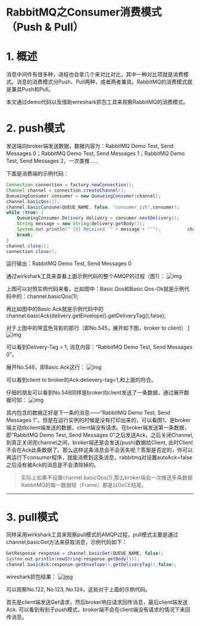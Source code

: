 # RabbitMQ之Consumer消费模式（Push & Pull）

# 1. 概述

消息中间件有很多种，进程也会拿几个来对比对比，其中一种对比项就是消费模式。消息的消费模式分Push、Pull两种，或者两者兼具。RabbitMQ的消费模式就是兼具Push和Pull。

本文通过demo代码以及借助wireshark抓包工具来观察RabbitMQ的消费模式。



# 2. push模式

发送端向broker端发送数据，数据内容为：RabbitMQ Demo Test, Send Messages 0；RabbitMQ Demo Test, Send Messages 1；RabbitMQ Demo Test, Send Messages 2，一次类推……

下面是消费端的示例代码：

```java
Connection connection = factory.newConnection();
Channel channel = connection.createChannel();
QueueingConsumer consumer = new QueueingConsumer(channel);
channel.basicQos(1);
channel.basicConsume(QUEUE_NAME, false, "consumer_zzh",consumer);
while (true) {    
    QueueingConsumer.Delivery delivery = consumer.nextDelivery();    
    String message = new String(delivery.getBody());    
    System.out.println(" [X] Received '" + message + "'");          channel.basicAck(delivery.getEnvelope().getDeliveryTag(),false);    
    break;
}
channel.close();
connection.close();
```

运行输出：RabbitMQ Demo Test, Send Messages 0

通过wirkshark工具来查看上面示例代码的整个AMQP的过程（图1）：
![img](http://image.honeypps.com/images/papers/2017/144.png)

上图可以对照实例代码来看，比如图中：Basic.Qos和Basic.Qos-Ok就是示例代码中的：channel.basicQos(1);

再比如图中的Basic.Ack就是示例代码中的channel.basicAck(delivery.getEnvelope().getDeliveryTag(),false);

对于上图中的带蓝色背影的那行（即No.545，展开如下图，broker to client）
[![img](http://image.honeypps.com/images/papers/2017/145.png)

可以看到Delivery-Tag = 1, 消息内容：“RabbitMQ Demo Test, Send Messages 0”。

展开No.546，即Basic.Ack这行：
![img](http://image.honeypps.com/images/papers/2017/146.png)

可以看到client to broker的Ack:delievery-tag=1,和上面的符合。

仔细的朋友可以看到No.548同样是broker向client发送了一条数据，通过展开数据可知：
![img](http://image.honeypps.com/images/papers/2017/147.png)

其内包含的数据正好是下一条的消息——“RabbitMQ Demo Test, Send Messages 1”。但是在运行实例的时候是没有打印出来的，可以看图1，是broker端主动向client端发送的数据，client端没有请求。在broker端发送第一条数据，即”RabbitMQ Demo Test, Send Messages 0”之后发送Ack，之后关闭Channel,到真正关闭完channel之间，broker端还是会发送(push)数据给Client, 此时Client不会在Ack此条数据了。那么这样这条消息会不会丢失呢？答案是否定的，你可以再运行下consumer程序，就能消费到这条消息，rabbitmq对设置autoAck=false之后没有被Ack的消息是不会清除掉的。

> 实际上如果不设置channel.basicQos(1),那么broker端会一次推送多条数据
> RabbitMQ的每一数据帧（Frame）都是以0xCE结尾。

------

# 3. pull模式

同样采用wirkshark工具来观察pull模式的AMQP过程，pull模式主要是通过channel,basicGet方法来获取消息，示例代码如下：

```java
GetResponse response = channel.basicGet(QUEUE_NAME, false);
System.out.println(newString(response.getBody()));
channel.basicAck(response.getEnvelope().getDeliveryTag(),false);
```

wireshark抓包结果：
[![img](http://image.honeypps.com/images/papers/2017/148.png)](http://image.honeypps.com/images/papers/2017/148.png)

可以观察No.122, No.123, No.124，这些对于上面的示例代码。

首先是client端发送Get请求，然后broker响应请求回传消息，最后client端发送Ack. 可以看到有别于push模式，broker端不会在client端没有请求的情况下来回传消息。
